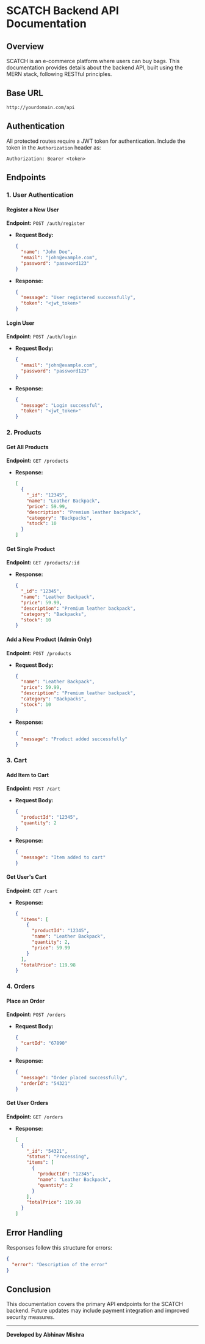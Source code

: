 # SCATCH Backend API Documentation

## Overview
SCATCH is an e-commerce platform where users can buy bags. This documentation provides details about the backend API, built using the MERN stack, following RESTful principles.

## Base URL
```
http://yourdomain.com/api
```

## Authentication
All protected routes require a JWT token for authentication. Include the token in the `Authorization` header as:
```
Authorization: Bearer <token>
```

## Endpoints

### 1. User Authentication
#### Register a New User
**Endpoint:** `POST /auth/register`
- **Request Body:**
  ```json
  {
    "name": "John Doe",
    "email": "john@example.com",
    "password": "password123"
  }
  ```
- **Response:**
  ```json
  {
    "message": "User registered successfully",
    "token": "<jwt_token>"
  }
  ```

#### Login User
**Endpoint:** `POST /auth/login`
- **Request Body:**
  ```json
  {
    "email": "john@example.com",
    "password": "password123"
  }
  ```
- **Response:**
  ```json
  {
    "message": "Login successful",
    "token": "<jwt_token>"
  }
  ```

### 2. Products
#### Get All Products
**Endpoint:** `GET /products`
- **Response:**
  ```json
  [
    {
      "_id": "12345",
      "name": "Leather Backpack",
      "price": 59.99,
      "description": "Premium leather backpack",
      "category": "Backpacks",
      "stock": 10
    }
  ]
  ```

#### Get Single Product
**Endpoint:** `GET /products/:id`
- **Response:**
  ```json
  {
    "_id": "12345",
    "name": "Leather Backpack",
    "price": 59.99,
    "description": "Premium leather backpack",
    "category": "Backpacks",
    "stock": 10
  }
  ```

#### Add a New Product (Admin Only)
**Endpoint:** `POST /products`
- **Request Body:**
  ```json
  {
    "name": "Leather Backpack",
    "price": 59.99,
    "description": "Premium leather backpack",
    "category": "Backpacks",
    "stock": 10
  }
  ```
- **Response:**
  ```json
  {
    "message": "Product added successfully"
  }
  ```

### 3. Cart
#### Add Item to Cart
**Endpoint:** `POST /cart`
- **Request Body:**
  ```json
  {
    "productId": "12345",
    "quantity": 2
  }
  ```
- **Response:**
  ```json
  {
    "message": "Item added to cart"
  }
  ```

#### Get User's Cart
**Endpoint:** `GET /cart`
- **Response:**
  ```json
  {
    "items": [
      {
        "productId": "12345",
        "name": "Leather Backpack",
        "quantity": 2,
        "price": 59.99
      }
    ],
    "totalPrice": 119.98
  }
  ```

### 4. Orders
#### Place an Order
**Endpoint:** `POST /orders`
- **Request Body:**
  ```json
  {
    "cartId": "67890"
  }
  ```
- **Response:**
  ```json
  {
    "message": "Order placed successfully",
    "orderId": "54321"
  }
  ```

#### Get User Orders
**Endpoint:** `GET /orders`
- **Response:**
  ```json
  [
    {
      "_id": "54321",
      "status": "Processing",
      "items": [
        {
          "productId": "12345",
          "name": "Leather Backpack",
          "quantity": 2
        }
      ],
      "totalPrice": 119.98
    }
  ]
  ```

## Error Handling
Responses follow this structure for errors:
```json
{
  "error": "Description of the error"
}
```

## Conclusion
This documentation covers the primary API endpoints for the SCATCH backend. Future updates may include payment integration and improved security measures.

---
**Developed by Abhinav Mishra**

